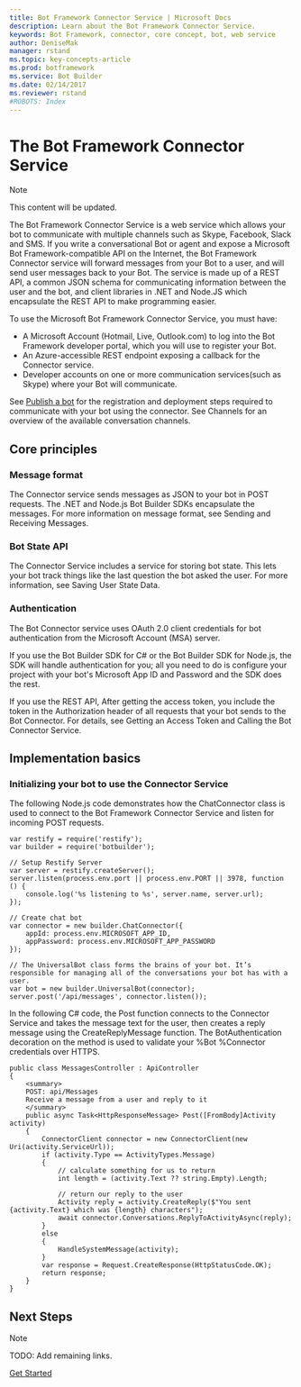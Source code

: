 ```yaml
---
title: Bot Framework Connector Service | Microsoft Docs
description: Learn about the Bot Framework Connector Service.
keywords: Bot Framework, connector, core concept, bot, web service
author: DeniseMak
manager: rstand
ms.topic: key-concepts-article
ms.prod: botframework
ms.service: Bot Builder
ms.date: 02/14/2017
ms.reviewer: rstand
#ROBOTS: Index
---
```


# The Bot Framework Connector Service
> [!NOTE]
> This content will be updated.

The Bot Framework Connector Service is a web service which allows your bot to communicate with multiple channels such as Skype, Facebook, Slack and SMS. If you write a conversational Bot or agent and expose a Microsoft Bot Framework-compatible API on the Internet, the Bot Framework Connector service will forward messages from your Bot to a user, and will send user messages back to your Bot.
The service is made up of a REST API, a common JSON schema for communicating information between the user and the bot, 
and client libraries in .NET and Node.JS which encapsulate the REST API to make programming easier.

To use the Microsoft Bot Framework Connector Service, you must have:
* A Microsoft Account (Hotmail, Live, Outlook.com) to log into the Bot Framework developer portal, which you will use to register your Bot.
* An Azure-accessible REST endpoint exposing a callback for the Connector service.
* Developer accounts on one or more communication services(such as Skype) where your Bot will communicate.

See [Publish a bot](bot-framework-publish-overview.md) for the registration and deployment steps required to communicate with your bot using the connector.
See Channels for an overview of the available conversation channels.

## Core principles
### Message format
The Connector service sends messages as JSON to your bot in POST requests. The .NET and Node.js Bot Builder SDKs encapsulate the messages. 
For more information on message format, see Sending and Receiving Messages.

### Bot State API
The Connector Service includes a service for storing bot state. This lets your bot track things like the last question the bot asked the user. For more information, see Saving User State Data.

### Authentication 
The Bot Connector service uses OAuth 2.0 client credentials for bot authentication from the Microsoft Account (MSA) server. 

If you use the Bot Builder SDK for C# or the Bot Builder SDK for Node.js, the SDK will handle authentication for you; all you need to do is 
configure your project with your bot's Microsoft App ID and Password and the SDK does the rest. 

If you use the REST API, After getting the access token, you include the token in the Authorization header of all requests that your bot sends to the Bot Connector.
For details, see Getting an Access Token and Calling the Bot Connector Service.

## Implementation basics

### Initializing your bot to use the Connector Service
The following Node.js code demonstrates how the ChatConnector class is used to connect to the Bot Framework Connector Service and listen for incoming POST requests.

    var restify = require('restify');
    var builder = require('botbuilder');

    // Setup Restify Server
    var server = restify.createServer();
    server.listen(process.env.port || process.env.PORT || 3978, function () {
        console.log('%s listening to %s', server.name, server.url); 
    });
  
    // Create chat bot
    var connector = new builder.ChatConnector({
        appId: process.env.MICROSOFT_APP_ID,
        appPassword: process.env.MICROSOFT_APP_PASSWORD
    });

    // The UniversalBot class forms the brains of your bot. It’s responsible for managing all of the conversations your bot has with a user.
    var bot = new builder.UniversalBot(connector);
    server.post('/api/messages', connector.listen());


In the following C# code, the Post function connects to the Connector Service and takes the message text for the user, then creates a reply message using the CreateReplyMessage function. 
The BotAuthentication decoration on the method is used to validate your %Bot %Connector credentials over HTTPS.

    public class MessagesController : ApiController
    {
        <summary>
        POST: api/Messages
        Receive a message from a user and reply to it
        </summary>
        public async Task<HttpResponseMessage> Post([FromBody]Activity activity)
        {
            ConnectorClient connector = new ConnectorClient(new Uri(activity.ServiceUrl));
            if (activity.Type == ActivityTypes.Message)
            {
                // calculate something for us to return
                int length = (activity.Text ?? string.Empty).Length;

                // return our reply to the user
                Activity reply = activity.CreateReply($"You sent {activity.Text} which was {length} characters");
                await connector.Conversations.ReplyToActivityAsync(reply);
            }
            else
            {
                HandleSystemMessage(activity);
            }
            var response = Request.CreateResponse(HttpStatusCode.OK);
            return response;
        }
    }


## Next Steps
> [!NOTE]
> TODO: Add remaining links. 


[Get Started](bot-framework-nodejs-getstarted.md)




